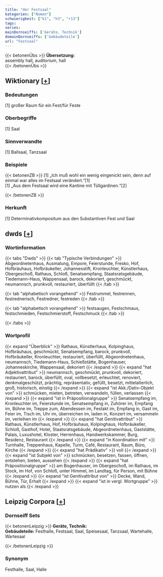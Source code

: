 ```yaml
---
title: "der Festsaal"
kategorien: ["Nomen"]
schwierigkeit: ["k1", "h3", "r13"]
tags:
series:
mainDornseiffs: ['Geräte, Technik']
domainDornseiffs: ['Gebäudeteile']
url: "Festsaal"
---
```


{{< betonenÜbs >}}
**Übersetzung:**  
assembly hall, auditorium, hall  
{{< /betonenÜbs >}}

## Wiktionary [[+](https://de.wiktionary.org/wiki/Festsaal)]

### Bedeutungen
[1] großer Raum für ein Fest/für Feste  

### Oberbegriffe
[1] Saal  

### Sinnverwandte
[1] Ballsaal, Tanzsaal  

### Beispiele
{{< betonenZB >}}
[1] „Ich muß wohl ein wenig eingenickt sein, denn auf einmal war alles im Festsaal verändert.“[1]  
[1] „Aus dem Festsaal wird eine Kantine mit Tüllgardinen.“[2]  

{{< /betonenZB >}}
### Herkunft
[1] Determinativkompositum aus den Substantiven Fest und Saal  



## dwds [[+](https://www.dwds.de/wb/Festsaal)]

### Wortinformation
{{< tabs "Dwds" >}}
{{< tab "Typische Verbindungen" >}}
Abgeordnetenhaus, Ausmalung, Empore, Feierstunde, Fresko, Hof, Hofbräuhaus, Hofbräukeller, Johannesstift, Kronleuchter, Künstlerhaus, Obergeschoß, Rathaus, Schloß, Senatsempfang, Staatsratsgebäude, Tiedemann-Haus, Wappensaal, barock, dekoriert, geschmückt, neumannsch, prunkvoll, restauriert, überfüllt
{{< /tab >}}

{{< tab "alphabetisch vorangehend" >}}
Festrummel, festrennen, festrednerisch, Festredner, festreden
{{< /tab >}}

{{< tab "alphabetisch vorangehend" >}}
festsaugen, Festschmaus, festschmieden, Festschmierstoff, Festschmuck
{{< /tab >}}

{{< /tabs >}}

### Wortprofil
{{< expand "Überblick" >}} Rathaus, Künstlerhaus, Kolpinghaus, Hofbräuhaus, geschmückt, Senatsempfang, barock, prunkvoll, Hofbräukeller, Kronleuchter, restauriert, überfüllt, Abgeordnetenhaus, neumannsch, Tiedemann-Haus, Schießstätte, Bogenhauser, Johanneskirche, Wappensaal, dekoriert {{< /expand >}}
{{< expand "hat Adjektivattribut" >}} neumannsch, geschmückt, prunkvoll, dekoriert, restauriert, barock, überfüllt, oval, vollbesetzt, erleuchtet, renoviert, denkmalgeschützt, prächtig, repräsentativ, gefüllt, besetzt, mittelalterlich, groß, historisch, einstig {{< /expand >}}
{{< expand "ist Akk./Dativ-Objekt von" >}} schmücken, mieten, betreten, verwandeln, füllen, verlassen {{< /expand >}}
{{< expand "ist in Präpositionalgruppe" >}} Senatsempfang im, Kronleuchter im, Feierstunde im, Senatsempfang in, Zuhörer im, Empfang im, Bühne im, Treppe zum, Abendessen im, Festakt im, Empfang in, Gast im, Feier im, Tisch im, Uhr im, überreichen im, laden in, Konzert im, versammeln im, verleihen im {{< /expand >}}
{{< expand "hat Genitivattribut" >}} Rathaus, Künstlerhaus, Hof, Hofbräuhaus, Kolpinghaus, Hofbräukeller, Schloß, Gasthof, Hotel, Staatsratsgebäude, Abgeordnetenhaus, Gaststätte, Palais, Luxushotel, Kloster, Herrenhaus, Handwerkskammer, Burg, Residenz, Restaurant {{< /expand >}}
{{< expand "in Koordination mit" >}} Turnhalle, Treppenhaus, Kapelle, Turm, Café, Restaurant, Raum, Büro, Kirche {{< /expand >}}
{{< expand "hat Prädikativ" >}} voll {{< /expand >}}
{{< expand "ist Subjekt von" >}} schmücken, besetzen, fassen, öffnen, entstehen, bieten, aussehen {{< /expand >}}
{{< expand "hat Präpositionalgruppe" >}} am Bogenhauser, im Obergeschoß, im Rathaus, im Stock, im Hof, von Schloß, unter Himmel, im Landtag, für Person, mit Bühne {{< /expand >}}
{{< expand "ist Genitivattribut von" >}} Decke, Wand, Bühne, Tür, Erhalt {{< /expand >}}
{{< expand "ist in vergl. Wortgruppe" >}} nutzen als {{< /expand >}}

## Leipzig Corpora [[+](https://corpora.uni-leipzig.de/en/res?word=Festsaal&corpusId=deu_newscrawl-public_2018)]

### Dornseiff Sets
{{< betonenLeipzig >}}
**Geräte, Technik:**  
**Gebäudeteile:** Festhalle, Festsaal, Saal, Speisesaal, Tanzsaal, Wartehalle, Wartesaal  

{{< /betonenLeipzig >}}

### Synonym
Festhalle, Saal, Halle


